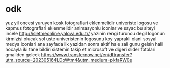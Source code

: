 # odk
yuz yil oncesi yuruyen kosk fotograflari eklenmelidir
univeriste logosu ve kapmus fotograflari eklenmelidir
animasyonlu iconlar ve sayac bu siteyi incele http://isletmeonline.yalova.edu.tr/
yazinin rengi turuncu degil logonun kirmizisi olucak
sol uste univeristenin logosunu koy yaprakli olani 
sosyal medya iconlari ana sayfada ilk yazidan sonra
aktif hale sali gunu gelsin
halil hocayla iki tane bildiri sistemin takip et microsoft ve digeri
slider  fotolari gmailden gelcek 
https://www.transfernow.net/en/dltransfer?utm_source=202305164LDoWtm4&utm_medium=pkfaRW0e
